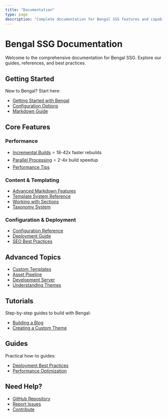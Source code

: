 ```yaml
---
title: "Documentation"
type: page
description: "Complete documentation for Bengal SSG features and capabilities"
---
```


# Bengal SSG Documentation

Welcome to the comprehensive documentation for Bengal SSG. Explore our guides, references, and best practices.

## Getting Started

New to Bengal? Start here:

- [Getting Started with Bengal](/posts/getting-started-with-bengal/)
- [Configuration Options](/posts/configuration-options/)
- [Markdown Guide](/posts/markdown-guide/)

## Core Features

### Performance

- [Incremental Builds](/docs/incremental-builds/) ⭐ 18-42x faster rebuilds
- [Parallel Processing](/docs/parallel-processing/) ⭐ 2-4x build speedup
- [Performance Tips](/posts/performance-tips/)

### Content & Templating

- [Advanced Markdown Features](/docs/advanced-markdown/)
- [Template System Reference](/docs/template-system/)
- [Working with Sections](/posts/working-with-sections/)
- [Taxonomy System](/posts/taxonomy-system/)

### Configuration & Deployment

- [Configuration Reference](/docs/configuration-reference/)
- [Deployment Guide](/posts/deployment-guide/)
- [SEO Best Practices](/posts/seo-best-practices/)

## Advanced Topics

- [Custom Templates](/posts/custom-templates/)
- [Asset Pipeline](/posts/asset-pipeline/)
- [Development Server](/posts/dev-server/)
- [Understanding Themes](/posts/understanding-themes/)

## Tutorials

Step-by-step guides to build with Bengal:

- [Building a Blog](/tutorials/building-a-blog/)
- [Creating a Custom Theme](/tutorials/custom-theme/)

## Guides

Practical how-to guides:

- [Deployment Best Practices](/guides/deployment-best-practices/)
- [Performance Optimization](/guides/performance-optimization/)

## Need Help?

- [GitHub Repository](https://github.com/bengal-ssg/bengal)
- [Report Issues](https://github.com/bengal-ssg/bengal/issues)
- [Contribute](https://github.com/bengal-ssg/bengal/blob/main/CONTRIBUTING.md)

